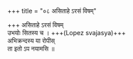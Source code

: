 +++
title = "०८ असिताहे ऽरसं विषम्"

+++
असिताहे ऽरसं विषम्  
उभयोः सितस्य च । +++(Lopez svajasya)+++  
अभिक्रन्दस्य या रोपीस्  
ता इतो ऽप नयामसि ॥